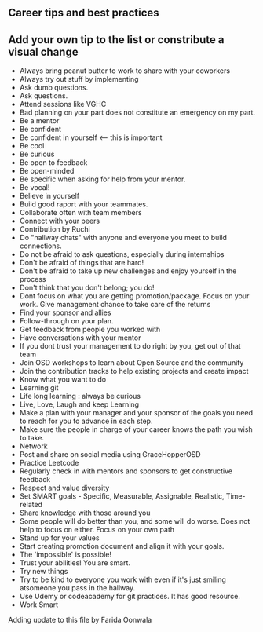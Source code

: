 ## Career tips and best practices

## Add your own tip to the list or constribute a visual change

- Always bring peanut butter to work to share with your coworkers
- Always try out stuff by implementing
- Ask dumb questions.
- Ask questions.
- Attend sessions like VGHC
- Bad planning on your part does not constitute an emergency on my part.
- Be a mentor
- Be confident
- Be confident in yourself <-- this is important
- Be cool
- Be curious
- Be open to feedback
- Be open-minded
- Be specific when asking for help from your mentor.
- Be vocal!
- Believe in yourself
- Build good raport with your teammates.
- Collaborate often with team members
- Connect with your peers
- Contribution by Ruchi
- Do "hallway chats" with anyone and everyone you meet to build connections.
- Do not be afraid to ask questions, especially during internships
- Don't be afraid of things that are hard!
- Don't be afraid to take up new challenges and enjoy yourself in the process
- Don't think that you don't belong; you do!
- Dont focus on what you are getting promotion/package. Focus on your work. Give management chance to take care of the returns
- Find your sponsor and allies
- Follow-through on your plan.
- Get feedback from people you worked with
- Have conversations with your mentor
- If you dont trust your management to do right by you, get out of that team
- Join OSD workshops to learn about Open Source and the community
- Join the contribution tracks to help existing projects and create impact
- Know what you want to do
- Learning git
- Life long learning : always be curious 
- Live, Love, Laugh and keep Learning
- Make a plan with your manager and your sponsor of the goals you need to reach for you to advance in each step.
- Make sure the people in charge of your career knows the path you wish to take.
- Network
- Post and share on social media using GraceHopperOSD
- Practice Leetcode
- Regularly check in with mentors and sponsors to get constructive feedback
- Respect and value diversity
- Set SMART goals - Specific, Measurable, Assignable, Realistic, Time-related
- Share knowledge with those around you
- Some people will do better than you, and some will do worse. Does not help to focus on either. Focus on your own path
- Stand up for your values
- Start creating promotion document and align it with your goals.
- The 'impossible' is possible!
- Trust your abilities! You are smart.
- Try new things
- Try to be kind to everyone you work with even if it's just smiling atsomeone you pass in the hallway.
- Use Udemy or codeacademy for git practices. It has good resource.
- Work Smart

Adding update to this file by Farida Oonwala
